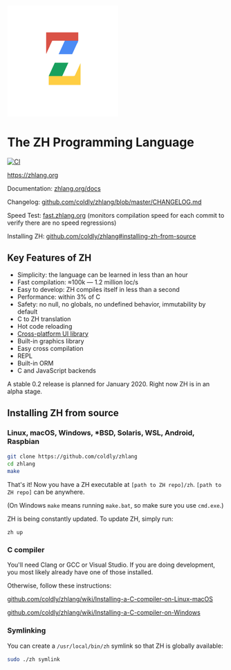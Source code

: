 <img width="256" src="https://raw.githubusercontent.com/coldly/zhlang/master/logo/zh.png">

# The ZH Programming Language

[![CI](https://github.com/coldly/zhlang/workflows/CI/badge.svg)](https://github.com/coldly/zhlang/commits/master)

https://zhlang.org

Documentation: [zhlang.org/docs](https://zhlang.org/docs)

Changelog: [github.com/coldly/zhlang/blob/master/CHANGELOG.md](https://github.com/coldly/zhlang/blob/master/CHANGELOG.md)

Speed Test: [fast.zhlang.org](https://fast.zhlang.org/) (monitors compilation speed for each commit to verify there are no speed regressions)

Installing ZH: [github.com/coldly/zhlang#installing-zh-from-source](https://github.com/coldly/zhlang#installing-zh-from-source)


## Key Features of ZH

- Simplicity: the language can be learned in less than an hour
- Fast compilation: ≈100k — 1.2 million loc/s
- Easy to develop: ZH compiles itself in less than a second
- Performance: within 3% of C
- Safety: no null, no globals, no undefined behavior, immutability by default
- C to ZH translation
- Hot code reloading
- [Cross-platform UI library](https://github.com/coldly/zhlang/ui)
- Built-in graphics library
- Easy cross compilation
- REPL
- Built-in ORM
- C and JavaScript backends

A stable 0.2 release is planned for January 2020. Right now ZH is in an alpha stage.

## Installing ZH from source

### Linux, macOS, Windows, *BSD, Solaris, WSL, Android, Raspbian

```bash
git clone https://github.com/coldly/zhlang
cd zhlang
make
```

That's it! Now you have a ZH executable at `[path to ZH repo]/zh`. `[path to ZH repo]` can be anywhere.

(On Windows `make` means running `make.bat`, so make sure you use `cmd.exe`.)

ZH is being constantly updated. To update ZH, simply run:

```
zh up
```

### C compiler

You'll need Clang or GCC or Visual Studio. If you are doing development, you most likely already have one of those installed.

Otherwise, follow these instructions:

[github.com/coldly/zhlang/wiki/Installing-a-C-compiler-on-Linux-macOS](https://github.com/coldly/zhlang/wiki/Installing-a-C-compiler-on-Linux-macOS)

[github.com/coldly/zhlang/wiki/Installing-a-C-compiler-on-Windows](https://github.com/coldly/zhlang/wiki/Installing-a-C-compiler-on-Windows)

### Symlinking

You can create a `/usr/local/bin/zh` symlink so that ZH is globally available:

```bash
sudo ./zh symlink
```
